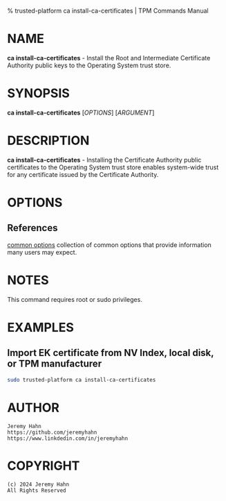 % trusted-platform ca install-ca-certificates | TPM Commands Manual

# NAME

**ca install-ca-certificates** - Install the Root and Intermediate Certificate Authority public keys to the Operating System trust store.

# SYNOPSIS

**ca install-ca-certificates** [*OPTIONS*] [*ARGUMENT*]

# DESCRIPTION

**ca install-ca-certificates** - Installing the Certificate Authority public certificates to the Operating System trust store enables system-wide trust for any certificate issued by the Certificate Authority.

# OPTIONS


## References

[common options](common/options.md) collection of common options that provide
information many users may expect.

# NOTES

This command requires root or sudo privileges.

# EXAMPLES

## Import EK certificate from NV Index, local disk, or TPM manufacturer
```bash
sudo trusted-platform ca install-ca-certificates
```

# AUTHOR
    Jeremy Hahn
    https://github.com/jeremyhahn
    https://www.linkdedin.com/in/jeremyhahn

# COPYRIGHT
    (c) 2024 Jeremy Hahn
    All Rights Reserved
